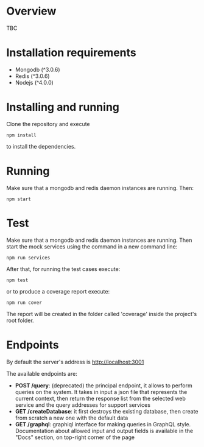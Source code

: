 Overview
========

TBC

Installation requirements
=========================

-   Mongodb (\^3.0.6)
-   Redis (\^3.0.6)
-   Nodejs (\^4.0.0)

Installing and running
======================

Clone the repository and execute

    npm install
    
to install the dependencies.
    
Running
=======

Make sure that a mongodb and redis daemon instances are running. Then:

    npm start

Test
====

Make sure that a mongodb and redis daemon instances are running. Then start the mock services using the command in a new command line:

    npm run services

After that, for running the test cases execute:

    npm test
    
or to produce a coverage report execute:

    npm run cover
    
The report will be created in the folder called 'coverage' inside the project's root folder.
    
Endpoints
=========

By default the server's address is [http://localhost:3001](http://localhost:3001)

The available endpoints are:
* **POST /query**: (deprecated) the principal endpoint, it allows to perform queries on the system. It takes in input a json file that represents the current context, then return the response list from the selected web service and the query addresses for support services
* **GET /createDatabase**: it first destroys the existing database, then create from scratch a new one with the default data
* **GET /graphql**: graphiql interface for making queries in GraphQL style. Documentation about allowed input and output fields is available in the "Docs" section, on top-right corner of the page
